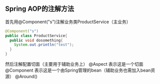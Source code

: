 ## Spring AOP的注解方法
首先用@Component("s")注解业务类ProductService（主业务）
```java
@Component("s")
public class ProductService{
  public void dosomething{
    System.out.println("test");
  }
}
```
然后注解配置切面（主要用于辅助业务上）
@Aspect 表示这是一个切面
@Component 表示这是一个由Spring管理的bean（辅助业务也需加入bean资源）
@Around()